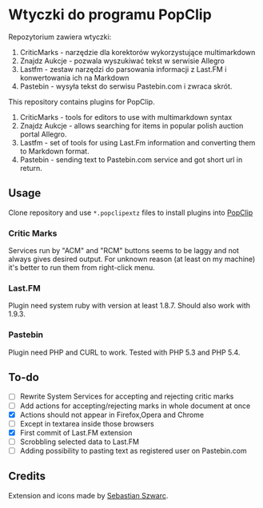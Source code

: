 Wtyczki do programu PopClip
===========================

Repozytorium zawiera wtyczki:

1. CriticMarks - narzędzie dla korektorów wykorzystujące multimarkdown
2. Znajdz Aukcje - pozwala wyszukiwać tekst w serwisie Allegro
3. Lastfm - zestaw narzędzi do parsowania informacji z Last.FM i konwertowania ich na Markdown
4. Pastebin - wysyła tekst do serwisu Pastebin.com i zwraca skrót.


This repository contains plugins for PopClip.

1. CriticMarks - tools for editors to use with multimarkdown syntax
2. Znajdz Aukcje - allows searching for items in popular polish auction portal Allegro.
3. Lastfm - set of tools for using Last.Fm information and converting them to Markdown format.
4. Pastebin - sending text to Pastebin.com service and got short url in return.


## Usage ##
Clone repository and use `*.popclipextz` files to install plugins into [PopClip](https://itunes.apple.com/us/app/popclip/id445189367?mt=12&uo=4&partnerId=30&siteID=vRL5rYo4h5A "PopClip")

### Critic Marks ###
Services run by "ACM" and "RCM" buttons seems to be laggy and not always gives desired output. For unknown reason (at least 
on my machine) it's better to run them from right-click menu.

### Last.FM ###
Plugin need system ruby with version at least 1.8.7. Should also work with 1.9.3.

### Pastebin ###
Plugin need PHP and CURL to work. Tested with PHP 5.3 and PHP 5.4.


## To-do ##

- [ ] Rewrite System Services for accepting and rejecting critic marks
- [ ] Add actions for accepting/rejecting marks in whole document at once
- [X] Actions should not appear in Firefox,Opera and Chrome
- [ ] Except in textarea inside those browsers
- [X] First commit of Last.FM extension
- [ ] Scrobbling selected data to Last.FM
- [ ] Adding possibility to pasting text as registered user on Pastebin.com

## Credits ##

Extension and icons made by [Sebastian Szwarc](https://twitter.com/Behinder).
                                                                                                               

